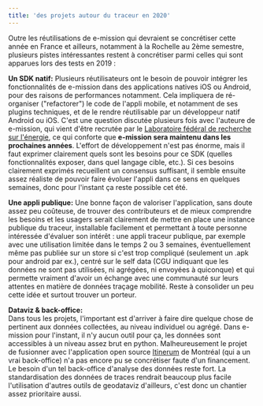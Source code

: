 ```yaml
---
title: 'des projets autour du traceur en 2020'
---
```


Outre les réutilisations de e-mission qui devraient se concrétiser cette année en France et ailleurs, notamment à la Rochelle au 2ème semestre,
plusieurs pistes intéressantes restent à concrétiser parmi celles qui sont apparues lors des tests en 2019  :   

**Un SDK natif:**
Plusieurs réutilisateurs ont le besoin de pouvoir intégrer les fonctionnalités de e-mission dans des applications natives iOS ou Android, pour des raisons de performances notamment.
Cela impliquera de ré-organiser ("refactorer") le code de l'appli mobile, et notamment de ses plugins techniques, et de le rendre réutilisable par un développeur natif Android ou iOS.
C'est une question discutée plusieurs fois avec l'auteure de e-mission, qui vient d'être recrutée par le [Laboratoire fédéral de recherche sur l'énergie](https://www.nrel.gov/transportation/), ce qui conforte que **e-mission sera maintenu dans les prochaines années**. L'effort de développement n'est pas énorme, mais il faut exprimer clairement quels sont les besoins pour ce SDK (quelles fonctionnalités exposer, dans quel langage cible, etc.). Si ces besoins clairement exprimés recueillent un consensus suffisant, il semble ensuite assez réaliste de pouvoir faire évoluer l'appli dans ce sens en quelques semaines, donc pour l'instant ça reste possible cet été.    

**Une appli publique:**
Une bonne façon de valoriser l'application, sans doute assez peu coûteuse, de trouver des contributeurs et de mieux comprendre les besoins et les usagers serait clairement de mettre en place une instance publique du traceur, installable facilement et permettant à toute personne intéressée d'évaluer son intérêt : une appli traceur publique, par exemple avec une utilisation limitée dans le temps 2 ou 3 semaines, éventuellement même pas publiée sur un store si c'est trop compliqué (seulement un .apk pour android par ex.), centré sur le self data (CGU indiquant que les données ne sont pas utilisées, ni agrégées, ni envoyées à quiconque) et qui permette vraiment d'avoir un échange avec une communauté sur leurs attentes en matière de données traçage mobilité. Reste à consolider un peu cette idée et surtout trouver un porteur.    

**Dataviz & back-office:**     
Dans tous les projets, l'important est d'arriver à faire dire quelque chose de pertinent aux données collectées, au niveau individuel ou agrégé. Dans e-mission pour l'instant, il n'y aucun outil pour ça, les données sont accessibles à un niveau assez brut en python. 
Malheureusement le projet de fusionner avec l'application open source [Itinerum](https://www.sciencedirect.com/science/article/pii/S2352711018300980) de Montréal (qui a un vrai back-office) n'a pas encore pu se concrétiser faute d'un financement. 
Le besoin d'un tel back-office d'analyse des données reste fort. La standardisation des données de traces rendrait beaucoup plus facile l'utilisation d'autres outils de geodataviz d'ailleurs, c'est donc un chantier assez prioritaire aussi.